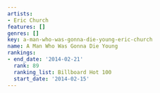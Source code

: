 ```yaml
---
artists:
- Eric Church
features: []
genres: []
key: a-man-who-was-gonna-die-young-eric-church
name: A Man Who Was Gonna Die Young
rankings:
- end_date: '2014-02-21'
  rank: 89
  ranking_list: Billboard Hot 100
  start_date: '2014-02-15'
---
```


